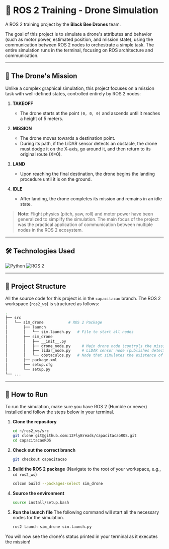 # 🤖 ROS 2 Training - Drone Simulation

A ROS 2 training project by the **Black Bee Drones** team.

The goal of this project is to simulate a drone's attributes and behavior (such as motor power, estimated position, and mission state), using the communication between ROS 2 nodes to orchestrate a simple task. The entire simulation runs in the terminal, focusing on ROS architecture and communication.

---

## 🎯 The Drone's Mission

Unlike a complex graphical simulation, this project focuses on a mission task with well-defined states, controlled entirely by ROS 2 nodes:

1.  **TAKEOFF**
    * The drone starts at the point `(0, 0, 0)` and ascends until it reaches a height of 5 meters.

2.  **MISSION**
    * The drone moves towards a destination point.
    * During its path, if the LiDAR sensor detects an obstacle, the drone must dodge it on the X-axis, go around it, and then return to its original route (X=0).

3.  **LAND**
    * Upon reaching the final destination, the drone begins the landing procedure until it is on the ground.

4.  **IDLE**
    * After landing, the drone completes its mission and remains in an idle state.

> **Note**: Flight physics (pitch, yaw, roll) and motor power have been generalized to simplify the simulation. The main focus of the project was the practical application of communication between multiple nodes in the ROS 2 ecosystem.

---

## 🛠️ Technologies Used

![Python](https://img.shields.io/badge/Python-3776AB?style=for-the-badge&logo=python&logoColor=white)
![ROS 2](https://img.shields.io/badge/ROS_2-Humble-22314E?style=for-the-badge&logo=ros&logoColor=white)

---

## 📁 Project Structure

All the source code for this project is in the `capacitacao` branch. The ROS 2 workspace (`ros2_ws`) is structured as follows:

```bash
.
├── src
│   └── sim_drone           # ROS 2 Package
│       ├── launch
│       │   └── sim.launch.py   # File to start all nodes
│       ├── sim_drone
│       │   ├── __init__.py
│       │   ├── drone_node.py     # Main drone node (controls the mission)
│       │   ├── lidar_node.py     # LiDAR sensor node (publishes detections)
│       │   └── obstaculos.py   # Node that simulates the existence of obstacles
│       ├── package.xml
│       ├── setup.cfg
│       └── setup.py
└── ...
```

---

## 🚀 How to Run

To run the simulation, make sure you have ROS 2 (Humble or newer) installed and follow the steps below in your terminal.

1.  **Clone the repository**
    ```bash
    cd ~/ros2_ws/src
    git clone git@github.com:12FlyBreads/capacitacaoROS.git
    cd capacitacaoROS
    ```

2.  **Check out the correct branch**
    ```bash
    git checkout capacitacao
    ```

3.  **Build the ROS 2 package**
    (Navigate to the root of your workspace, e.g., `cd ros2_ws`)
    ```bash
    colcon build --packages-select sim_drone
    ```

4.  **Source the environment**
    ```bash
    source install/setup.bash
    ```

5.  **Run the launch file**
    The following command will start all the necessary nodes for the simulation.
    ```bash
    ros2 launch sim_drone sim.launch.py
    ```

You will now see the drone's status printed in your terminal as it executes the mission!
